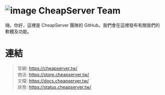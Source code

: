# ![image]([https://cdn.discordapp.com/attachments/985912004176920627/988728077901254706/CheapServer_32x32.png](https://pub-d3ba7dcc1a0d465f9d31959cae47c102.r2.dev/CheapServer_gray.png)) CheapServer Team
嗨，你好，這裡是 CheapServer 團隊的 GitHub。我們會在這裡發布有關我們的軟體及功能。
# 連結
> 官網: https://cheapserver.tw/  
> 商店: https://store.cheapserver.tw/  
> 文檔: https://docs.cheapserver.tw/  
> 狀態: https://status.cheapserver.tw/  
